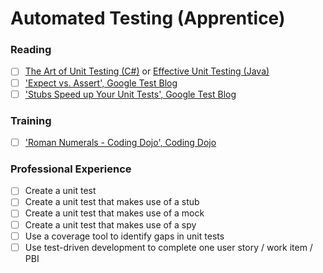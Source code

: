 # Automated Testing (Apprentice)

### Reading

- [ ] [The Art of Unit Testing (C#)](https://www.amazon.com/Art-Unit-Testing-examples/dp/1617290890/) or [Effective Unit Testing (Java)](https://www.amazon.com/Effective-Unit-Testing-guide-developers/dp/1935182579)
- [ ] ['Expect vs. Assert', Google Test Blog](https://testing.googleblog.com/2008/07/tott-expect-vs-assert.html)
- [ ] ['Stubs Speed up Your Unit Tests', Google Test Blog](https://testing.googleblog.com/2007/04/tott-stubs-speed-up-your-unit-tests.html)

### Training
- [ ] ['Roman Numerals - Coding Dojo', Coding Dojo](http://codingdojo.org/kata/RomanNumerals/)

### Professional Experience
- [ ] Create a unit test
- [ ] Create a unit test that makes use of a stub
- [ ] Create a unit test that makes use of a mock
- [ ] Create a unit test that makes use of a spy
- [ ] Use a coverage tool to identify gaps in unit tests
- [ ] Use test-driven development to complete one user story / work item / PBI
